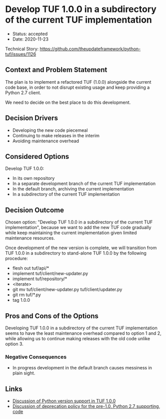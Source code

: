 # Develop TUF 1.0.0 in a subdirectory of the current TUF implementation

* Status: accepted
* Date: 2020-11-23

Technical Story: https://github.com/theupdateframework/python-tuf/issues/1126

## Context and Problem Statement

The plan is to implement a refactored TUF (1.0.0) alongside the current
code base, in order to not disrupt existing usage and keep providing
a Python 2.7 client.

We need to decide on the best place to do this development.

## Decision Drivers

* Developing the new code piecemeal
* Continuing to make releases in the interim
* Avoiding maintenance overhead

## Considered Options

Develop TUF 1.0.0:

* In its own repository
* In a separate development branch of the current TUF implementation
* In the default branch, archiving the current implementation
* In a subdirectory of the current TUF implementation

## Decision Outcome

Chosen option: "Develop TUF 1.0.0 in a subdirectory of the current TUF
implementation", because we want to add the new TUF code gradually
while keep maintaining the current implementation given limited
maintenance resources.

Once development of the new version is complete, we will transition
from TUF 1.0.0 in a subdirectory to stand-alone TUF 1.0.0 by the following
procedure:

* flesh out tuf/api/*
* implement tuf/client/new-updater.py
* implement tuf/repository/*
* \<iterate\>
* git mv tuf/client/new-updater.py tuf/client/updater.py
* git rm tuf/\*.py
* tag 1.0.0

## Pros and Cons of the Options

Developing TUF 1.0.0 in a subdirectory of the current TUF
implementation seems to have the least maintenance overhead compared to
option 1 and 2, while allowing us to continue making releases with the
old code unlike option 3.

### Negative Consequences

* In progress development in the default branch causes messiness
  in plain sight.

## Links

* [Discussion of Python version support in TUF 1.0.0](https://github.com/theupdateframework/python-tuf/issues/1125)
* [Discussion of deprecation policy for the pre-1.0, Python 2.7 supporting, code](https://github.com/theupdateframework/python-tuf/issues/1127)
